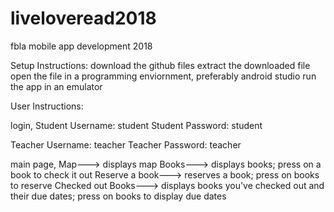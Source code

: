 # liveloveread2018
fbla mobile app development 2018

Setup Instructions:
download the github files
extract the downloaded file
open the file in a programming enviornment, preferably android studio
run the app in an emulator

User Instructions:

login,
Student Username: student
Student Password: student

Teacher Username: teacher
Teacher Password: teacher

main page,
Map---> displays map
Books---> displays books; press on a book to check it out
Reserve a book---> reserves a book; press on books to reserve
Checked out Books---> displays books you've checked out and their due dates; press on books to display due dates



